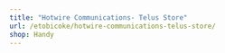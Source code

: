 ```yaml
---
title: "Hotwire Communications- Telus Store"
url: /etobicoke/hotwire-communications-telus-store/
shop: Handy
---
```

